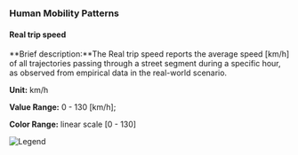 ### Human Mobility Patterns

#### Real trip speed

**Brief description:**The Real trip speed reports the average speed [km/h] of all trajectories
passing through a street segment during a specific hour, as observed from empirical data in the
real-world scenario.

**Unit:** km/h

**Value Range:** 0 - 130 [km/h];

**Color Range:** linear scale [0 - 130]

![Legend](legends/gtif/AQ4_speed_real.png "Real trip speed")
